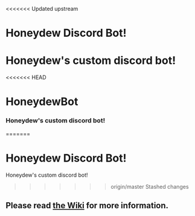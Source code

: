 <<<<<<< Updated upstream
# Honeydew Discord Bot!
Honeydew's custom discord bot!
=======
<<<<<<< HEAD
# HoneydewBot


### Honeydew's custom discord bot!


=======
# Honeydew Discord Bot!
Honeydew's custom discord bot!
>>>>>>> origin/master
>>>>>>> Stashed changes
## Please read [the Wiki](https://github.com/Saamstep/honeydewbot/wiki) for more information.
